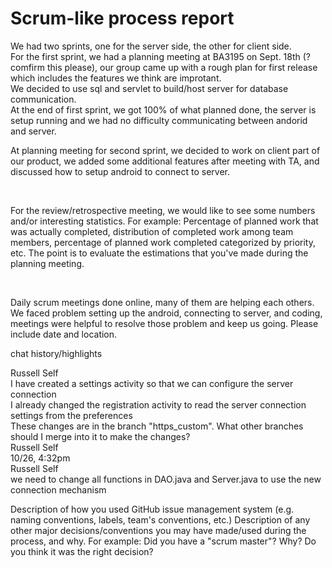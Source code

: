 <h1>Scrum-like process report</h1>
We had two sprints, one for the server side, the other for client side. <br>
For the first sprint, we had a planning meeting at BA3195 on Sept. 18th (? comfirm this please), our group came up with a rough plan for first release which includes the features we think are improtant.  <br>
We decided to use sql and servlet to build/host server for database communication.
<br>
At the end of first sprint, we got 100% of what planned done, the server is setup running and we had no difficulty communicating between andorid and server. <br>

At planning meeting for second sprint, we decided to work on client part of our product, we added some additional features after meeting with TA, and discussed how to setup android to connect to server. <br>

<br>

For the review/retrospective meeting, we would like to see some numbers and/or interesting statistics.
For example: Percentage of planned work that was actually completed, distribution of completed work among team members, percentage of planned work completed categorized by priority, etc.
The point is to evaluate the estimations that you've made during the planning meeting.

<br>


Daily scrum meetings done online, many of them are helping each others. We faced problem setting up the android, connecting to server, and coding, meetings were helpful to resolve those problem and keep us going.
Please include date and location.
<br>

chat history/highlights <br>
<p>Russell Self<br>
I have created a settings activity so that we can configure the server connection<br>
I already changed the registration activity to read the server connection settings from the preferences<br>
These changes are in the branch "https_custom". What other branches should I merge into it to make the changes?<br>
Russell Self<br>
10/26, 4:32pm<br>
Russell Self<br>
we need to change all functions in DAO.java and Server.java to use the new connection mechanism<br></p>
Description of how you used GitHub issue management system (e.g. naming conventions, labels, team's conventions, etc.)
Description of any other major decisions/conventions you may have made/used during the process, and why.
For example: Did you have a "scrum master"? Why? Do you think it was the right decision?
